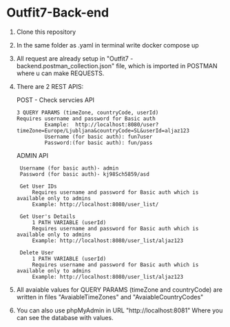 # Outfit7-Back-end


1. Clone this repository


2. In the same folder as .yaml in terminal write docker compose up


3. All request are already setup in "Outfit7 - backend.postman_collection.json" file, which is imported in POSTMAN where u can make REQUESTS.


3. There are 2 REST APIS:

    POST - Check servcies API
    
       3 QUERY PARAMS (timeZone, countryCode, userId)
       Requires username and password for Basic auth
                Example:  http://localhost:8080/user?timeZone=Europe/Ljubljana&countryCode=SL&userId=aljaz123
                Username (for basic auth): fun7user
                Password:(for basic auth): fun/pass
    
    
    
    ADMIN API
    
        Username (for basic auth)- admin
        Password (for basic auth)- kj98Sch5859/asd
        
        Get User IDs    
            Requires username and password for Basic auth which is available only to admins
            Example: http://localhost:8080/user_list/
                       
        Get User's Details
            1 PATH VARIABLE (userId)
            Requires username and password for Basic auth which is available only to admins
            Example: http://localhost:8080/user_list/aljaz123
            
        Delete User
            1 PATH VARIABLE (userId)
            Requires username and password for Basic auth which is available only to admins
            Example: http://localhost:8080/user_list/aljaz123
            
            
4. All avaiable values for QUERY PARAMS (timeZone and countryCode) are written in files "AvaiableTimeZones" and "AvaiableCountryCodes"


5. You can also use phpMyAdmin in URL "http://localhost:8081" Where you can see the database with values.


          
      
    
